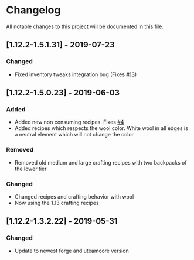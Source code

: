 # Changelog
All notable changes to this project will be documented in this file.

## [1.12.2-1.5.1.31] - 2019-07-23
### Changed
- Fixed inventory tweaks integration bug (Fixes [#13](https://github.com/MC-U-Team/Useful-Backpacks/issues/13))

## [1.12.2-1.5.0.23] - 2019-06-03
### Added
- Added new non consuming recipes. Fixes [#4](https://github.com/MC-U-Team/Useful-Backpacks/issues/4)
- Added recipes which respects the wool color. White wool in all edges is a neutral element which will not change the color

### Removed
- Removed old medium and large crafting recipes with two backpacks of the lower tier

### Changed
- Changed recipes and crafting behavior with wool
- Now using the 1.13 crafting recipes

## [1.12.2-1.3.2.22] - 2019-05-31
### Changed
- Update to newest forge and uteamcore version

